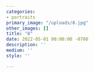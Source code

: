 ```yaml
---
categories:
- portraits
primary_image: "/uploads/8.jpg"
other_images: []
title: "8"
date: 2022-05-01 00:00:00 -0700
description: ''
medium: ''
style: ''

---
```

